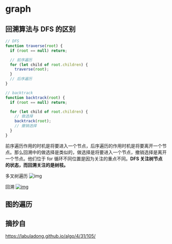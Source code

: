 # graph

## 回溯算法与 DFS 的区别

```js
// DFS
function traverse(root) {
  if (root == null) return;

  // 前序遍历
  for (let child of root.children) {
    traverse(root);
  }
  // 后序遍历
}

// backtrack
function backtrack(root) {
  if (root == null) return;

  for (let child of root.children) {
    // 做选择
    backtrack(root);
    // 撤销选择
  }
}
```

前序遍历作用的时机是将要进入一个节点，后序遍历的作用时机是将要离开一个节点。那么回溯中的做选择是类似的，做选择是将要进入一个节点，撤销选择是离开一个节点。他们位于 for 循环不同位置是因为关注的重点不同。**DFS 关注树节点的状态，而回溯关注的是树枝。**

多叉树遍历
![img](https://labuladong.github.io/algo/images/backtracking/4.jpg)

回溯
[![img](https://labuladong.github.io/algo/images/backtracking/5.jpg)](https://labuladong.github.io/algo/images/backtracking/5.jpg)

## 图的遍历

## 摘抄自

https://labuladong.github.io/algo/4/31/105/
